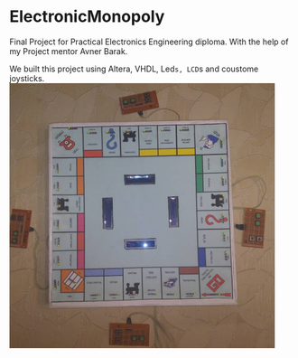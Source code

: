 # ElectronicMonopoly
Final Project for Practical Electronics Engineering diploma.
With the help of my Project mentor Avner Barak.

We built this project using Altera, VHDL, Led`s, LCD`s and coustome joysticks.
![CHEESE!](Emonopoly.PNG)
